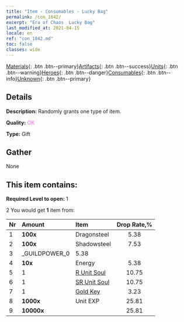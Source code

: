 ```yaml
---
title: "Item - Consumables - Lucky Bag"
permalink: /con_1842/
excerpt: "Era of Chaos  Lucky Bag"
last_modified_at: 2021-04-15
locale: en
ref: "con_1842.md"
toc: false
classes: wide
---
```

 [Materials](/Items/){: .btn .btn--primary}[Artifacts](/Items/Artifacts/){: .btn .btn--success}[Units](/Items/Units/){: .btn .btn--warning}[Heroes](/Items/Heroes/){: .btn .btn--danger}[Consumables](/Items/Consumables/){: .btn .btn--info}[Unknown](/Items/Unknown/){: .btn .btn--primary}

## Details
 **Description:** Randomly grants one type of item.

 **Quality:** <span style="color: #DA70D6">OK</span>

 **Type:** Gift

## Gather

  None

## This item contains:

 **Required Level to open:** 1

 2 You would get **1** item  from:

  | Nr | Amount |     Item    | Drop Rate,% |
  |:---|:-------|:------------|:---------:|
  | 1 |  **100x** | Dragonsteel | 5.38 | 
  | 2 |  **100x** | Shadowsteel | 7.53 | 
  | 3 | _GUILDPOWER_0 | 5.38 | 
  | 4 |  **10x** | Energy | 5.38 | 
  | 5 | 1 | [R Unit Soul](/Items/con_533/) | 10.75 | 
  | 6 | 1 | [SR Unit Soul](/Items/con_534/) | 10.75 | 
  | 7 | 1 | [Gold Key](/Items/con_783/) | 3.23 | 
  | 8 |  **1000x** | Unit EXP | 25.81 | 
  | 9 |  **10000x** | <i class="fas fa-coins"/> | 25.81 | 
